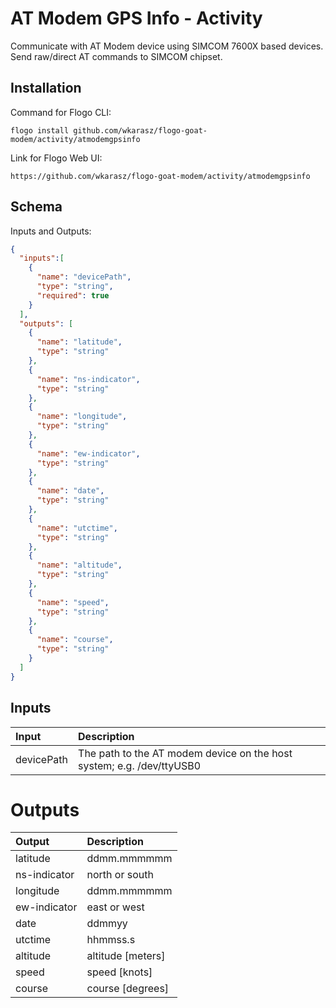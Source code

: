 # 	AT Modem GPS Info - Activity

Communicate with AT Modem device using SIMCOM 7600X based devices.
Send raw/direct AT commands to SIMCOM chipset.

## Installation
Command for Flogo CLI:
```console
flogo install github.com/wkarasz/flogo-goat-modem/activity/atmodemgpsinfo
```

Link for Flogo Web UI:
```console
https://github.com/wkarasz/flogo-goat-modem/activity/atmodemgpsinfo
```

## Schema
Inputs and Outputs:
```json
{
  "inputs":[
    {
      "name": "devicePath",
      "type": "string",
      "required": true
    }
  ],
  "outputs": [
    {
      "name": "latitude",
      "type": "string"
    },
    {
      "name": "ns-indicator",
      "type": "string"
    },
    {
      "name": "longitude",
      "type": "string"
    },
    {
      "name": "ew-indicator",
      "type": "string"
    },
    {
      "name": "date",
      "type": "string"
    },
    {
      "name": "utctime",
      "type": "string"
    },
    {
      "name": "altitude",
      "type": "string"
    },
    {
      "name": "speed",
      "type": "string"
    },
    {
      "name": "course",
      "type": "string"
    }
  ]
}
```
## Inputs
| Input            | Description    |
|:-----------------|:---------------|
| devicePath       | The path to the AT modem device on the host system; e.g. /dev/ttyUSB0 |

# Outputs
| Output           | Description    |
|:-----------------|:---------------|
| latitude         | ddmm.mmmmmm    |
| ns-indicator     | north or south |
| longitude        | ddmm.mmmmmm    |
| ew-indicator     | east or west |
| date             | ddmmyy |
| utctime          | hhmmss.s |
| altitude         | altitude [meters] |
| speed            | speed [knots] |
| course           | course [degrees]|
